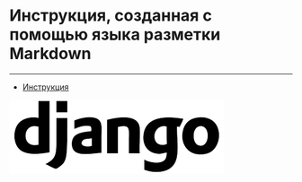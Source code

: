  # Инструкция, созданная с помощью языка разметки Markdown
 ______________________________________________________

* [Инструкция](https://github.com/alienkaa/2/blob/main/mkd.md)

 ![alt text](image-6.png)
